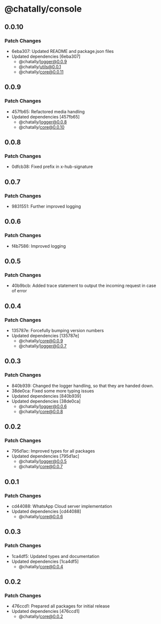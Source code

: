 # @chatally/console

## 0.0.10

### Patch Changes

- 6eba307: Updated README and package.json files
- Updated dependencies [6eba307]
  - @chatally/logger@0.0.9
  - @chatally/utils@0.0.1
  - @chatally/core@0.0.11

## 0.0.9

### Patch Changes

- 457fb65: Refactored media handling
- Updated dependencies [457fb65]
  - @chatally/logger@0.0.8
  - @chatally/core@0.0.10

## 0.0.8

### Patch Changes

- 0dfcb38: Fixed prefix in x-hub-signature

## 0.0.7

### Patch Changes

- 9831551: Further improved logging

## 0.0.6

### Patch Changes

- f4b7586: Improved logging

## 0.0.5

### Patch Changes

- 40b9bcb: Added trace statement to output the incoming request in case of error

## 0.0.4

### Patch Changes

- 135787e: Forcefully bumping version numbers
- Updated dependencies [135787e]
  - @chatally/core@0.0.9
  - @chatally/logger@0.0.7

## 0.0.3

### Patch Changes

- 840b939: Changed the logger handling, so that they are handed down.
- 38de0ca: Fixed some more typing issues
- Updated dependencies [840b939]
- Updated dependencies [38de0ca]
  - @chatally/logger@0.0.6
  - @chatally/core@0.0.8

## 0.0.2

### Patch Changes

- 795d1ac: Improved types for all packages
- Updated dependencies [795d1ac]
  - @chatally/logger@0.0.5
  - @chatally/core@0.0.7

## 0.0.1

### Patch Changes

- cd44088: WhatsApp Cloud server implementation
- Updated dependencies [cd44088]
  - @chatally/core@0.0.6

## 0.0.3

### Patch Changes

- 1ca4df5: Updated types and documentation
- Updated dependencies [1ca4df5]
  - @chatally/core@0.0.4

## 0.0.2

### Patch Changes

- 476ccd1: Prepared all packages for initial release
- Updated dependencies [476ccd1]
  - @chatally/core@0.0.2
